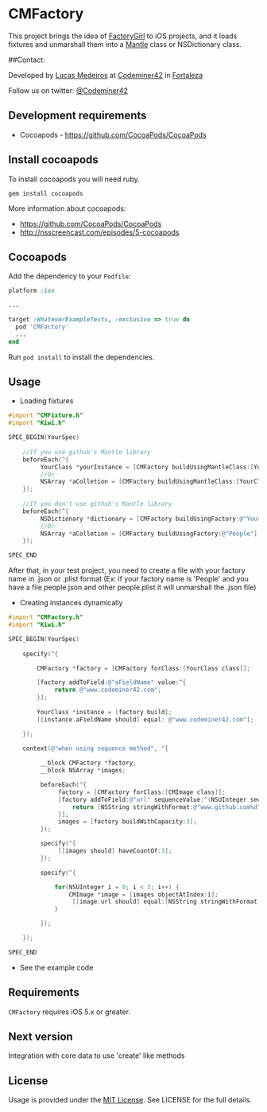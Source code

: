 # CMFactory

This project brings the idea of [FactoryGirl](https://github.com/thoughtbot/factory_girl) to iOS projects, and it loads fixtures and unmarshall them into a [Mantle](https://github.com/github/Mantle) class or NSDictionary class.

##Contact:

Developed by [Lucas Medeiros](https://www.twitter.com/aspmedeiros) at [Codeminer42](http://www.codeminer42.com) in [Fortaleza](http://goo.gl/maps/EIAxy)

Follow us on twitter: [@Codeminer42](https://twitter.com/Codeminer42)

## Development requirements

* Cocoapods - https://github.com/CocoaPods/CocoaPods

## Install cocoapods

To install cocoapods you will need ruby.

	gem install cocoapods
	
More information about cocoapods:

* https://github.com/CocoaPods/CocoaPods
* http://nsscreencast.com/episodes/5-cocoapods

## Cocoapods

Add the dependency to your `Podfile`:

```ruby
platform :ios

...

target :WhateverExampleTests, :exclusive => true do
  pod 'CMFactory'
  ...
end

```
Run `pod install` to install the dependencies.

## Usage

* Loading fixtures

```objective-c
#import "CMFixture.h"
#import "Kiwi.h"

SPEC_BEGIN(YourSpec)
	
	//If you use github's Mantle library                    
	beforeEach(^{
	     YourClass *yourInstance = [CMFactory buildUsingMantleClass:[YourClass class] fromFactory:@"YourClass"];
		 //Or
		 NSArray *aColletion = [CMFactory buildUsingMantleClass:[YourClass class] fromFactory:@"People"];
	});
	
	//If you don't use github's Mantle library
	beforeEach(^{
	     NSDictionary *dictionary = [CMFactory buildUsingFactory:@"YourClass"];
		 //Or
		 NSArray *aColletion = [CMFactory buildUsingFactory:@"People"];
	});

SPEC_END

```
After that, in your test project, you need to create a file with your factory name in .json or .plist format
(Ex: if your factory name is 'People' and you have a file people.json and other people.plist it will unmarshall the .json file)

* Creating instances dynamically

```objective-c
#import "CMFactory.h"
#import "Kiwi.h"

SPEC_BEGIN(YourSpec)
	
	specify(^{

		CMFactory *factory = [CMFactory forClass:[YourClass class]];

	    [factory addToField:@"aFieldName" value:^{
	         return @"www.codeminer42.com";
	    }];
	
		YourClass *instance = [factory build];
		[[instance.aFieldName should] equal: @"www.codeminer42.com"];

	});
	
	context(@"when using sequence method", ^{

		 __block CMFactory *factory;
		 __block NSArray *images;

	     beforeEach(^{
	          factory = [CMFactory forClass:[CMImage class]];
	          [factory addToField:@"url" sequenceValue:^(NSUInteger sequence) {
	              return [NSString stringWithFormat:@"www.github.com%d", sequence];
	          }];
	          images = [factory buildWithCapacity:3];
	     });

	     specify(^{
	          [[images should] haveCountOf:3];
	     });

	     specify(^{

	         for(NSUInteger i = 0; i < 3; i++) {
	             CMImage *image = [images objectAtIndex:i];
	              [[image.url should] equal:[NSString stringWithFormat:@"www.github.com%d", i]];
	         }

	     });

	});

SPEC_END

```

* See the example code

## Requirements

`CMFactory` requires iOS 5.x or greater.

## Next version

Integration with core data to use 'create' like methods

## License

Usage is provided under the [MIT License](http://http://opensource.org/licenses/mit-license.php).  See LICENSE for the full details.


